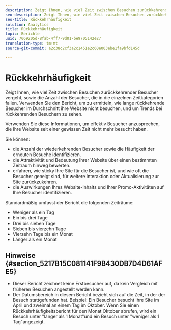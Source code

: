 ```yaml
---
description: Zeigt Ihnen, wie viel Zeit zwischen Besuchen zurückkehrender Besucher vergeht, sowie die Anzahl der Besucher, die in die einzelnen Zeitkategorien fallen. Verwenden Sie den Bericht, um zu ermitteln, wie lange rückkehrende Besucher im Durchschnitt ihre Website nicht besuchen, und um Trends bei rückkehrenden Besuchern zu sehen.
seo-description: Zeigt Ihnen, wie viel Zeit zwischen Besuchen zurückkehrender Besucher vergeht, sowie die Anzahl der Besucher, die in die einzelnen Zeitkategorien fallen. Verwenden Sie den Bericht, um zu ermitteln, wie lange rückkehrende Besucher im Durchschnitt ihre Website nicht besuchen, und um Trends bei rückkehrenden Besuchern zu sehen.
seo-title: Rückkehrhäufigkeit
solution: Analytics
title: Rückkehrhäufigkeit
topic: Berichte
uuid: 7069205d-8fab-4ff7-9d01-be9705142e27
translation-type: tm+mt
source-git-commit: a2c38c2cf3a2c1451e2c60e003ebe1fa9bfd145d

---
```



# Rückkehrhäufigkeit

Zeigt Ihnen, wie viel Zeit zwischen Besuchen zurückkehrender Besucher vergeht, sowie die Anzahl der Besucher, die in die einzelnen Zeitkategorien fallen. Verwenden Sie den Bericht, um zu ermitteln, wie lange rückkehrende Besucher im Durchschnitt ihre Website nicht besuchen, und um Trends bei rückkehrenden Besuchern zu sehen.

Verwenden Sie diese Informationen, um effektiv Besucher anzusprechen, die Ihre Website seit einer gewissen Zeit nicht mehr besucht haben.

Sie können:

* die Anzahl der wiederkehrenden Besucher sowie die Häufigkeit der erneuten Besuche identifizieren.
* die Attraktivität und Bedeutung Ihrer Website über einen bestimmten Zeitraum hinweg bewerten.
* erfahren, wie sticky Ihre Site für die Besucher ist, und wie oft die Besucher geneigt sind, für weitere Interaktion oder Aktualisierung zur Site zurückzukehren.
* die Auswirkungen Ihres Website-Inhalts und Ihrer Promo-Aktivitäten auf Ihre Besucher identifizieren.

Standardmäßig umfasst der Bericht die folgenden Zeiträume:

* Weniger als ein Tag
* Ein bis drei Tage
* Drei bis sieben Tage
* Sieben bis vierzehn Tage
* Vierzehn Tage bis ein Monat
* Länger als ein Monat

## Hinweise {#section_5217B15C081141F9B430DB7D4D61AFE5}

* Dieser Bericht zeichnet keine Erstbesucher auf, da kein Vergleich mit früheren Besuchen angestellt werden kann.
* Der Datumsbereich in diesem Bericht bezieht sich auf die Zeit, in der der Besuch stattgefunden hat. Beispiel: Ein Besucher besucht Ihre Site im April und zweimal an einem Tag im Oktober. Wenn Sie einen Rückkehrhäufigkeitsbericht für den Monat Oktober abrufen, wird ein Besuch unter "länger als 1 Monat"und ein Besuch unter "weniger als 1 Tag"angezeigt.

